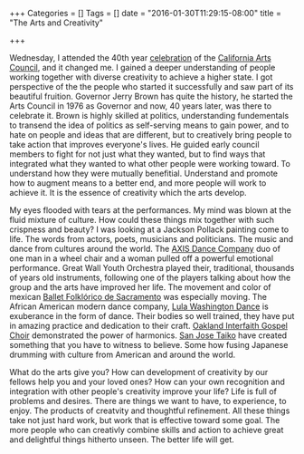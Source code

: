 +++
Categories = []
Tags = []
date = "2016-01-30T11:29:15-08:00"
title = "The Arts and Creativity"

+++

Wednesday, I attended the 40th year [celebration](http://www.cac.ca.gov/news/prdetail.php?id=216) of the [California Arts Council](http://www.cac.ca.gov/),
and it changed me. I gained a deeper understanding of people working together 
with diverse creativity to achieve a higher state. I got perspective of the
the people who started it successfully and saw part of its beautiful fruition. 
Governor Jerry Brown has quite the history, he started the Arts Council in 1976 
as Governor and now, 40 years later, was there to celebrate it. Brown is highly
skilled at politics, understanding fundementals to transend the idea of
politics as self-serving means to gain power, and to hate on people and ideas
that are different, but to creatively bring people
to take action that improves everyone's lives. He guided early council members
to fight for not just what they wanted, but to find ways that integrated
what they wanted to what other people were working toward. To understand 
how they were mutually benefitial. Understand and promote how to augment means 
to a better end, and more people will work to achieve it. It is the 
essence of creativity which the arts develop.

My eyes flooded with tears at the performances. My mind was blown at the
fluid mixture of culture. How could these things mix together with such
crispness and beauty? I was looking at a Jackson Pollack painting come to life.
The words from actors, poets, musicians and politicians. The music and dance 
from cultures around the world. The [AXIS Dance Company](http://www.axisdance.org/)
duo of one man in a wheel chair and a woman pulled off a powerful emotional 
performance.
Great Wall Youth Orchestra played their, traditional, thousands of years old
instruments, following one of the players talking about how the group and the
arts have improved her life. The movement and color of mexican [Ballet Folklórico de Sacramento](http://imbasac.com/) was especially moving.
The African American modern dance company, [Lula Washington Dance](http://www.lulawashington.org/) is exuberance in the 
form of dance. Their bodies so well trained, they have put in amazing practice
and dedication to their craft. [Oakland Interfaith Gospel Choir](http://www.oigc.org/)
demonstrated the power of harmonics. [San Jose Taiko](https://www.arts.gov/honors/heritage/fellows/roy-and-pj-hirabayashi) have
created something that you have to witness to believe. Some how fusing Japanese
drumming with culture from American and around the world.

What do the arts give you? How can development of creativity by our fellows
help you and your loved ones?  How can your own recognition and integration 
with other people's creativity improve your life? Life is full of problems
and desires. There are things we want to have, to experience, to enjoy. The
products of creatvity and thoughtful refinement. All these things take not 
just hard work, but work that is effective toward some goal. The more people
who can creativly combine skills and action to achieve great and delightful
things hitherto unseen. The better life will get. 

